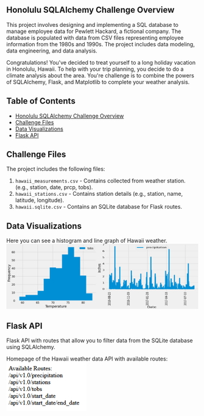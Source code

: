 ## Honolulu SQLAlchemy Challenge Overview

This project involves designing and implementing a SQL database to manage employee data for Pewlett Hackard, a fictional company. The database is populated with data from CSV files representing employee information from the 1980s and 1990s. The project includes data modeling, data engineering, and data analysis.

Congratulations! You've decided to treat yourself to a long holiday vacation in Honolulu, Hawaii. To help with your trip planning, you decide to do a climate analysis about the area. You're challenge is to combine the powers of SQLAlchemy, Flask, and Matplotlib to complete your weather analysis. 

## Table of Contents

- [Honolulu SQLAlchemy Challenge Overview ](#honoluwai-sqlalchemy-challenge-overview)
- [Challenge Files](#challenge-files)
- [Data Visualizations](#data-visualizations)
- [Flask API](#flask-api)


## Challenge Files

The project includes the following files:

1. `hawaii_measurements.csv` - Contains collected from weather station. (e.g., station, date, prcp, tobs).
2. `hawaii_stations.csv` - Contains station details (e.g., station, name, latitude, longitude).
3. `hawaii.sqlite.csv` - Contains an SQLite database for Flask routes.

## Data Visualizations

Here you can see a histogram and line graph of Hawaii weather.
![HDV](Resources/hawaii_charts.png)

## Flask API

Flask API with routes that allow you to filter data from the SQLite database using SQLAlchemy.

Homepage of the Hawaii weather data API with available routes:
![API](Resources/api_landingpage.png)




